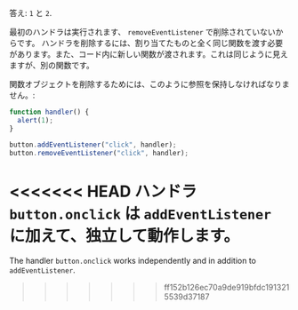 答え: `1` と `2`.

最初のハンドラは実行されます、 `removeEventListener` で削除されていないからです。 ハンドラを削除するには、割り当てたものと全く同じ関数を渡す必要があります。また、コード内に新しい関数が渡されます。これは同じように見えますが、別の関数です。

関数オブジェクトを削除するためには、このように参照を保持しなければなりません。:

```js
function handler() {
  alert(1);
}

button.addEventListener("click", handler);
button.removeEventListener("click", handler);
```

<<<<<<< HEAD
ハンドラ `button.onclick` は `addEventListener` に加えて、独立して動作します。
=======
The handler `button.onclick` works independently and in addition to `addEventListener`.
>>>>>>> ff152b126ec70a9de919bfdc1913215539d37187
